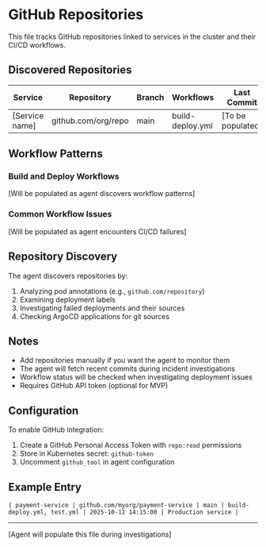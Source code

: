 # GitHub Repositories

This file tracks GitHub repositories linked to services in the cluster and their CI/CD workflows.

## Discovered Repositories

| Service | Repository | Branch | Workflows | Last Commit | Notes |
|---------|------------|--------|-----------|-------------|-------|
| [Service name] | github.com/org/repo | main | build-deploy.yml | [To be populated] | [Notes] |

## Workflow Patterns

### Build and Deploy Workflows

[Will be populated as agent discovers workflow patterns]

### Common Workflow Issues

[Will be populated as agent encounters CI/CD failures]

## Repository Discovery

The agent discovers repositories by:
1. Analyzing pod annotations (e.g., `github.com/repository`)
2. Examining deployment labels
3. Investigating failed deployments and their sources
4. Checking ArgoCD applications for git sources

## Notes

- Add repositories manually if you want the agent to monitor them
- The agent will fetch recent commits during incident investigations
- Workflow status will be checked when investigating deployment issues
- Requires GitHub API token (optional for MVP)

## Configuration

To enable GitHub integration:
1. Create a GitHub Personal Access Token with `repo:read` permissions
2. Store in Kubernetes secret: `github-token`
3. Uncomment `github_tool` in agent configuration

## Example Entry

```
| payment-service | github.com/myorg/payment-service | main | build-deploy.yml, test.yml | 2025-10-11 14:15:00 | Production service |
```

---

[Agent will populate this file during investigations]
